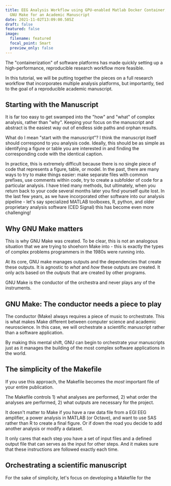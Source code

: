 ```yaml
---
title: EEG Analysis Workflow using GPU-enabled Matlab Docker Container, R, and
  GNU Make for an Academic Manuscript
date: 2021-11-02T13:09:00.505Z
draft: false
featured: false
image:
  filename: featured
  focal_point: Smart
  preview_only: false
---
```

The "containerization" of software platforms has made quickly setting up a high-performance, reproducible research workflow more feasible.

In this tutorial, we will be putting together the pieces on a full research workflow that incorporates multiple analysis platforms, but importantly, tied to the goal of a reproducible academic manuscript. 

## Starting with the Manuscript

It is far too easy to get swamped into the "how" and "what" of complex analysis, rather than "why". Keeping your focus on the manuscript and abstract is the easiest way out of endless side paths and orphan results.

What do I mean "start with the manuscript"? I think the manuscript itself should correspond to you analysis code. Ideally, this should be as simple as identifying a figure or table you are interested in and finding the corresponding code with the identical caption.

In practice, this is extremely difficult because there is no single piece of code that represents a figure, table, or model. In the past, there are many ways to try to make things easier: make separate files with common prefixes, use comments within code, try to create a subfolder of code for a particular analysis. I have tried many methods, but ultimately, when you return back to your code several months later you find yourself quite lost. In the last few years, as we have incorporated other software into our analysis pipeline - let's say specialized MATLAB toolboxes, R, python, and older proprietary analysis software (CED Signal) this has become even more challenging!

## Why GNU Make matters

This is why GNU Make was created. To be clear, this is not an analogous situation that we are trying to shoehorn Make into - this is exactly the types of complex problems programmers in the 1980s were running into.

At its core, GNU make manages outputs and the dependencies that create these outputs. It is agnostic to *what* and *how* these outputs are created. It only acts based on the *outputs* that are created by other programs. 

GNU Make is the conductor of the orchestra and never plays any of the instruments.

## GNU Make: The conductor needs a piece to play

The conductor (Make) always requires a piece of music to orchestrate. This is what makes Make different between computer science and academic neuroscience. In this case, we will orchestrate a scientific manuscript rather than a software application.

By making this mental shift, GNU can begin to orchestrate your manuscripts just as it manages the building of the most complex software applications in the world. 

## The simplicity of the Makefile

If you use this approach, the Makefile becomes the *most* important file of your entire publication.

The Makefile controls 1) what analyses are performed, 2) what order the analyses are performed, 2) what outputs are necessary for the project.

It doesn't matter to Make if you have a raw data file from a EGI EEG amplifier, a power analysis in MATLAB (or Octave), and want to use SAS rather than R to create a final figure. Or if down the road you decide to add another analysis or modify a dataset. 

It only cares that each step you have a set of input files and a defined output file that can serves as the input for other steps. And it makes sure that these instructions are followed exactly each time. 

## Orchestrating a scientific manuscript

For the sake of simplicity, let's focus on developing a Makefile for the